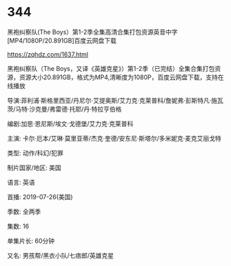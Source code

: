 # 344
黑袍纠察队(The Boys）第1-2季全集高清合集打包资源英音中字[MP4/1080P/20.891GB]百度云网盘下载

https://zqhdz.com/1637.html

黑袍纠察队（The Boys，又译《英雄克星》）第1-2季（已完结）全集合集打包资源，资源大小20.891GB，格式为MP4,清晰度为1080P，百度云网盘下载，支持在线播放

导演:菲利浦·斯格里西亚/丹尼尔·艾提奥斯/艾力克·克莱普科/詹妮弗·彭斯特凡·施瓦茨/马特·沙克曼/弗雷德·托耶/丹·特拉亨伯格

编剧:加思·恩尼斯/埃文·戈德堡/艾力克·克莱普科

主演: 卡尔·厄本/艾琳·莫里亚蒂/杰克·奎德/安东尼·斯塔尔/多米妮克·麦克艾丽戈特

类型: 动作/科幻/犯罪

制片国家/地区: 美国

语言: 英语

首播: 2019-07-26(美国)

季数: 全两季

集数: 16

单集片长: 60分钟

又名: 男孩帮/黑衣小队/七痞郎/英雄克星

